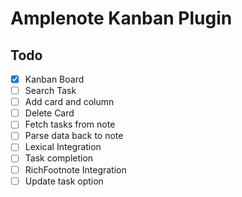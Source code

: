 # Amplenote Kanban Plugin


## Todo

- [x] Kanban Board
- [ ] Search Task
- [ ] Add card and column
- [ ] Delete Card
- [ ] Fetch tasks from note
- [ ] Parse data back to note
- [ ] Lexical Integration
- [ ] Task completion
- [ ] RichFootnote Integration
- [ ] Update task option
